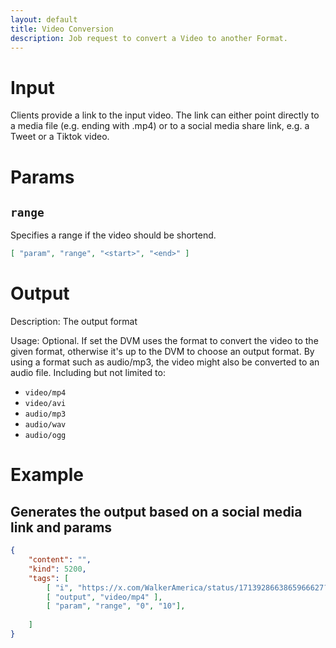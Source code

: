 ```yaml
---
layout: default
title: Video Conversion
description: Job request to convert a Video to another Format.
---
```


# Input

Clients provide a link to the input video. The link can either point directly to a media file (e.g. ending with .mp4) or to a social media share link, e.g. a Tweet or a Tiktok video.

# Params

## `range`

Specifies a range if the video should be shortend.

```json
[ "param", "range", "<start>", "<end>" ]
```


# Output
Description:
The output format

Usage:
Optional. If set the DVM uses the format to convert the video to the given format, otherwise it's up to the DVM to choose an output format. By using a format such as audio/mp3, the video might also be converted to an audio file.
Including but not limited to:

* `video/mp4`
* `video/avi`
* `audio/mp3`
* `audio/wav`
* `audio/ogg`


# Example

## Generates the output based on a social media link and params

```json
{
    "content": "",
    "kind": 5200,
    "tags": [
        [ "i", "https://x.com/WalkerAmerica/status/1713928663865966627?s=20", "url" ],
        [ "output", "video/mp4" ],
        [ "param", "range", "0", "10"],
        
    ]
}
```
